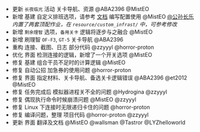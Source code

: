 - 更新 `长夜临光` 活动 关卡导航、资源 @ABA2396 @MistEO
- 新增 基建 自定义排班选项，请参考 [文档](https://github.com/MaaAssistantArknights/MaaAssistantArknights/blob/master/docs/3.6-%E5%9F%BA%E5%BB%BA%E6%8E%92%E7%8F%AD%E5%8D%8F%E8%AE%AE.md) 编写配置使用 @MistEO [@公孙长乐](https://space.bilibili.com/22606843)  
    _内置了两套顶配作业，在 `resource/custom_infrast/` 中，可参考修改_
- 新增 `剩余理智` 选项，`备用关卡` 逻辑将逐步与之融合 @MistEO
- 新增 刷理智 `OF-F3`, `GT-5` 关卡导航 @ABA2396
- 重构 连接、截图、日志 部分代码 @zzyyyl @horror-proton
- 优化 界面 检测连接的逻辑，新增了一个开关选项 @MistEO
- 修复 基建 组合干员不足时的计算逻辑 @MistEO
- 修复 自动公招 加急券的使用问题 @horror-proton
- 修复 界面 指定材料、关卡导航、备选关卡逻辑错误 @ABA2396 @et2012 @MistEO
- 修复 任务完成后 模拟器进程关不全的问题 @Hydrogina @zzyyyl
- 修复 偶现执行命令时候崩溃问题 @MistEO @zzyyyl
- 修复 Linux 下连接时无限递归卡住的问题 @horror-proton
- 修复 编译问题，整理 项目代码 @horror-proton @zzyyyl
- 更新 界面 翻译及文档 @MistEO @wallsman @Tastror @LYZhelloworld
